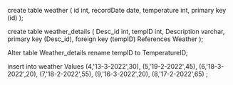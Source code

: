 create table weather
(
  id int,
  recordDate date,
  temperature int,
  primary key (id)
  );

 create table weather_details
 (
   Desc_id int,
   tempID int,
   Description varchar,
   primary key (Desc_id),
   foreign key (tempID) References Weather 
   );
   
   
  Alter table Weather_details
rename tempID to TemperatureID;
   
  insert into weather 
Values
(4,'13-3-2022',30),
(5,'19-2-2022',45),
(6,'18-3-2022',20),
(7,'18-2-2022',55),
(9,'16-3-2022',20),
(8,'17-2-2022',65)
;
